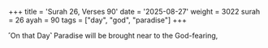 +++
title = 'Surah 26, Verses 90'
date = '2025-08-27'
weight = 3022
surah = 26
ayah = 90
tags = ["day", "god", "paradise"]
+++

˹On that Day˺ Paradise will be brought near to the God-fearing,